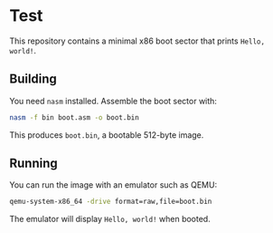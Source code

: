 # Test

This repository contains a minimal x86 boot sector that prints `Hello, world!`.

## Building

You need `nasm` installed. Assemble the boot sector with:

```bash
nasm -f bin boot.asm -o boot.bin
```

This produces `boot.bin`, a bootable 512-byte image.

## Running

You can run the image with an emulator such as QEMU:

```bash
qemu-system-x86_64 -drive format=raw,file=boot.bin
```

The emulator will display `Hello, world!` when booted.
